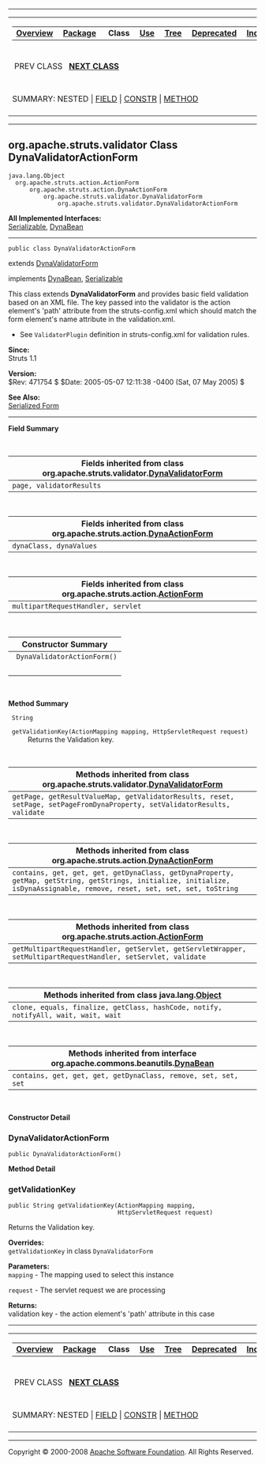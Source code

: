 ------------------------------------------------------------------------

<span id="navbar_top"></span> [](#skip-navbar_top "Skip navigation links")

<table>
<colgroup>
<col width="50%" />
<col width="50%" />
</colgroup>
<tbody>
<tr class="odd">
<td align="left"><span id="navbar_top_firstrow"></span>
<table>
<tbody>
<tr class="odd">
<td align="left"><a href="../../../../overview-summary.html.md"><strong>Overview</strong></a> </td>
<td align="left"><a href="package-summary.html.md"><strong>Package</strong></a> </td>
<td align="left"> <strong>Class</strong> </td>
<td align="left"><a href="class-use/DynaValidatorActionForm.html.md"><strong>Use</strong></a> </td>
<td align="left"><a href="package-tree.html.md"><strong>Tree</strong></a> </td>
<td align="left"><a href="../../../../deprecated-list.html.md"><strong>Deprecated</strong></a> </td>
<td align="left"><a href="../../../../index-all.html.md"><strong>Index</strong></a> </td>
<td align="left"><a href="../../../../help-doc.html.md"><strong>Help</strong></a> </td>
</tr>
</tbody>
</table></td>
<td align="left"></td>
</tr>
<tr class="even">
<td align="left"> PREV CLASS   <a href="../../../../org/apache/struts/validator/ValidatorActionForm.html.md" title="class in org.apache.struts.validator"><strong>NEXT CLASS</strong></a></td>
<td align="left"><a href="../../../../index.html.md?org/apache/struts/validator/DynaValidatorActionForm.html"><strong>FRAMES</strong></a>    <a href="DynaValidatorActionForm.html"><strong>NO FRAMES</strong></a>    
<a href="../../../../allclasses-noframe.html.md"><strong>All Classes</strong></a></td>
</tr>
<tr class="odd">
<td align="left">SUMMARY: NESTED | <a href="#fields_inherited_from_class_org.apache.struts.validator.DynaValidatorForm">FIELD</a> | <a href="#constructor_summary">CONSTR</a> | <a href="#method_summary">METHOD</a></td>
<td align="left">DETAIL: FIELD | <a href="#constructor_detail">CONSTR</a> | <a href="#method_detail">METHOD</a></td>
</tr>
</tbody>
</table>

<span id="skip-navbar_top"></span>

------------------------------------------------------------------------

org.apache.struts.validator
 Class DynaValidatorActionForm
------------------------------

    java.lang.Object
      org.apache.struts.action.ActionForm
          org.apache.struts.action.DynaActionForm
              org.apache.struts.validator.DynaValidatorForm
                  org.apache.struts.validator.DynaValidatorActionForm

**All Implemented Interfaces:**  
[Serializable](http://java.sun.com/j2se/1.4.2/docs/api/java/io/Serializable.html.md?is-external=true "class or interface in java.io"), [DynaBean](http://commons.apache.org/beanutils/apidocs/org/apache/commons/beanutils/DynaBean.html?is-external=true "class or interface in org.apache.commons.beanutils")

------------------------------------------------------------------------

    public class DynaValidatorActionForm

extends [DynaValidatorForm](http://struts.apache.org/apidocs/org/apache/struts/validator/DynaValidatorForm.html.md?is-external=true "class or interface in org.apache.struts.validator")

implements [DynaBean](http://commons.apache.org/beanutils/apidocs/org/apache/commons/beanutils/DynaBean.html.md?is-external=true "class or interface in org.apache.commons.beanutils"), [Serializable](http://java.sun.com/j2se/1.4.2/docs/api/java/io/Serializable.html?is-external=true "class or interface in java.io")

This class extends **DynaValidatorForm** and provides basic field validation based on an XML file. The key passed into the validator is the action element's 'path' attribute from the struts-config.xml which should match the form element's name attribute in the validation.xml.

-   See `ValidatorPlugin` definition in struts-config.xml for validation rules.

**Since:**  
Struts 1.1

**Version:**  
$Rev: 471754 $ $Date: 2005-05-07 12:11:38 -0400 (Sat, 07 May 2005) $

**See Also:**  
[Serialized Form](../../../../serialized-form.html.md#org.apache.struts.validator.DynaValidatorActionForm)

------------------------------------------------------------------------

<span id="field_summary"></span>

**Field Summary**

 <span id="fields_inherited_from_class_org.apache.struts.validator.DynaValidatorForm"></span>

| **Fields inherited from class org.apache.struts.validator.[DynaValidatorForm](http://struts.apache.org/apidocs/org/apache/struts/validator/DynaValidatorForm.html.md?is-external=true "class or interface in org.apache.struts.validator")** |
|-------------------------------------------------------------------------------------------------------------------------------------------------------------------------------------------------------------------------------------------|
| `page, validatorResults`                                                                                                                                                                                                                  |

 <span id="fields_inherited_from_class_org.apache.struts.action.DynaActionForm"></span>

| **Fields inherited from class org.apache.struts.action.[DynaActionForm](http://struts.apache.org/apidocs/org/apache/struts/action/DynaActionForm.html.md?is-external=true "class or interface in org.apache.struts.action")** |
|----------------------------------------------------------------------------------------------------------------------------------------------------------------------------------------------------------------------------|
| `dynaClass, dynaValues`                                                                                                                                                                                                    |

 <span id="fields_inherited_from_class_org.apache.struts.action.ActionForm"></span>

| **Fields inherited from class org.apache.struts.action.[ActionForm](http://struts.apache.org/apidocs/org/apache/struts/action/ActionForm.html.md?is-external=true "class or interface in org.apache.struts.action")** |
|--------------------------------------------------------------------------------------------------------------------------------------------------------------------------------------------------------------------|
| `multipartRequestHandler, servlet`                                                                                                                                                                                 |

  <span id="constructor_summary"></span>

| **Constructor Summary**      |
|------------------------------|
| ` DynaValidatorActionForm()` 
                               |

  <span id="method_summary"></span>

**Method Summary**

` String`

` getValidationKey(ActionMapping mapping, HttpServletRequest request)`
           Returns the Validation key.

 <span id="methods_inherited_from_class_org.apache.struts.validator.DynaValidatorForm"></span>

| **Methods inherited from class org.apache.struts.validator.[DynaValidatorForm](http://struts.apache.org/apidocs/org/apache/struts/validator/DynaValidatorForm.html.md?is-external=true "class or interface in org.apache.struts.validator")** |
|--------------------------------------------------------------------------------------------------------------------------------------------------------------------------------------------------------------------------------------------|
| `getPage, getResultValueMap, getValidatorResults, reset, setPage, setPageFromDynaProperty, setValidatorResults, validate`                                                                                                                  |

 <span id="methods_inherited_from_class_org.apache.struts.action.DynaActionForm"></span>

| **Methods inherited from class org.apache.struts.action.[DynaActionForm](http://struts.apache.org/apidocs/org/apache/struts/action/DynaActionForm.html.md?is-external=true "class or interface in org.apache.struts.action")** |
|-----------------------------------------------------------------------------------------------------------------------------------------------------------------------------------------------------------------------------|
| `contains, get, get, get, getDynaClass, getDynaProperty, getMap, getString, getStrings, initialize, initialize, isDynaAssignable, remove, reset, set, set, set, toString`                                                   |

 <span id="methods_inherited_from_class_org.apache.struts.action.ActionForm"></span>

| **Methods inherited from class org.apache.struts.action.[ActionForm](http://struts.apache.org/apidocs/org/apache/struts/action/ActionForm.html.md?is-external=true "class or interface in org.apache.struts.action")** |
|---------------------------------------------------------------------------------------------------------------------------------------------------------------------------------------------------------------------|
| `getMultipartRequestHandler, getServlet, getServletWrapper, setMultipartRequestHandler, setServlet, validate`                                                                                                       |

 <span id="methods_inherited_from_class_java.lang.Object"></span>

| **Methods inherited from class java.lang.[Object](http://java.sun.com/j2se/1.4.2/docs/api/java/lang/Object.html.md?is-external=true "class or interface in java.lang")** |
|-----------------------------------------------------------------------------------------------------------------------------------------------------------------------|
| `clone, equals, finalize, getClass, hashCode, notify, notifyAll, wait, wait, wait`                                                                                    |

 <span id="methods_inherited_from_class_org.apache.commons.beanutils.DynaBean"></span>

| **Methods inherited from interface org.apache.commons.beanutils.[DynaBean](http://commons.apache.org/beanutils/apidocs/org/apache/commons/beanutils/DynaBean.html.md?is-external=true "class or interface in org.apache.commons.beanutils")** |
|--------------------------------------------------------------------------------------------------------------------------------------------------------------------------------------------------------------------------------------------|
| `contains, get, get, get, getDynaClass, remove, set, set, set`                                                                                                                                                                             |

 

<span id="constructor_detail"></span>

**Constructor Detail**

### DynaValidatorActionForm

    public DynaValidatorActionForm()

<span id="method_detail"></span>

**Method Detail**

### getValidationKey

    public String getValidationKey(ActionMapping mapping,
                                   HttpServletRequest request)

Returns the Validation key.

**Overrides:**  
`getValidationKey` in class `DynaValidatorForm`

<!-- -->

**Parameters:**  
`mapping` - The mapping used to select this instance

`request` - The servlet request we are processing

**Returns:**  
validation key - the action element's 'path' attribute in this case

------------------------------------------------------------------------

<span id="navbar_bottom"></span> [](#skip-navbar_bottom "Skip navigation links")

<table>
<colgroup>
<col width="50%" />
<col width="50%" />
</colgroup>
<tbody>
<tr class="odd">
<td align="left"><span id="navbar_bottom_firstrow"></span>
<table>
<tbody>
<tr class="odd">
<td align="left"><a href="../../../../overview-summary.html.md"><strong>Overview</strong></a> </td>
<td align="left"><a href="package-summary.html.md"><strong>Package</strong></a> </td>
<td align="left"> <strong>Class</strong> </td>
<td align="left"><a href="class-use/DynaValidatorActionForm.html.md"><strong>Use</strong></a> </td>
<td align="left"><a href="package-tree.html.md"><strong>Tree</strong></a> </td>
<td align="left"><a href="../../../../deprecated-list.html.md"><strong>Deprecated</strong></a> </td>
<td align="left"><a href="../../../../index-all.html.md"><strong>Index</strong></a> </td>
<td align="left"><a href="../../../../help-doc.html.md"><strong>Help</strong></a> </td>
</tr>
</tbody>
</table></td>
<td align="left"></td>
</tr>
<tr class="even">
<td align="left"> PREV CLASS   <a href="../../../../org/apache/struts/validator/ValidatorActionForm.html.md" title="class in org.apache.struts.validator"><strong>NEXT CLASS</strong></a></td>
<td align="left"><a href="../../../../index.html.md?org/apache/struts/validator/DynaValidatorActionForm.html"><strong>FRAMES</strong></a>    <a href="DynaValidatorActionForm.html"><strong>NO FRAMES</strong></a>    
<a href="../../../../allclasses-noframe.html.md"><strong>All Classes</strong></a></td>
</tr>
<tr class="odd">
<td align="left">SUMMARY: NESTED | <a href="#fields_inherited_from_class_org.apache.struts.validator.DynaValidatorForm">FIELD</a> | <a href="#constructor_summary">CONSTR</a> | <a href="#method_summary">METHOD</a></td>
<td align="left">DETAIL: FIELD | <a href="#constructor_detail">CONSTR</a> | <a href="#method_detail">METHOD</a></td>
</tr>
</tbody>
</table>

<span id="skip-navbar_bottom"></span>

------------------------------------------------------------------------

Copyright © 2000-2008 [Apache Software Foundation](http://www.apache.org/). All Rights Reserved.
